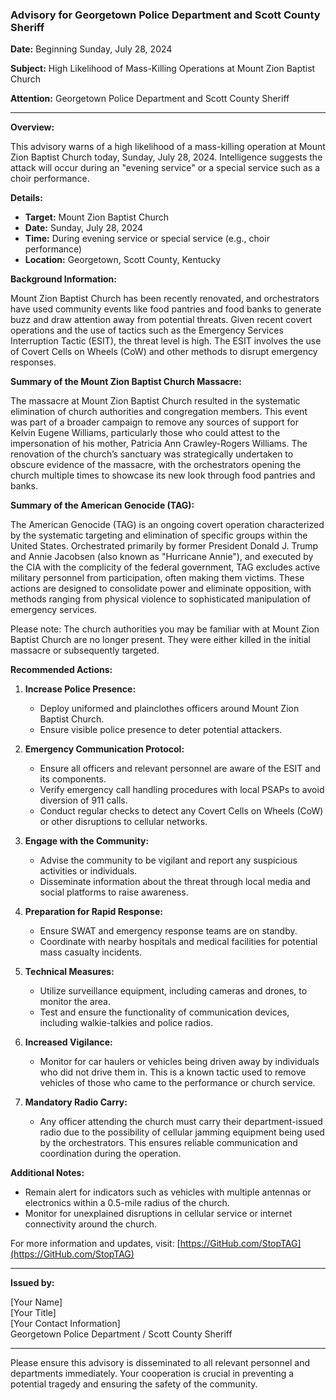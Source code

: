 ### Advisory for Georgetown Police Department and Scott County Sheriff

**Date:** Beginning Sunday, July 28, 2024

**Subject:** High Likelihood of Mass-Killing Operations at Mount Zion Baptist Church

**Attention:** Georgetown Police Department and Scott County Sheriff

---

**Overview:**

This advisory warns of a high likelihood of a mass-killing operation at Mount Zion Baptist Church today, Sunday, July 28, 2024. Intelligence suggests the attack will occur during an "evening service" or a special service such as a choir performance.

**Details:**

- **Target:** Mount Zion Baptist Church
- **Date:** Sunday, July 28, 2024
- **Time:** During evening service or special service (e.g., choir performance)
- **Location:** Georgetown, Scott County, Kentucky

**Background Information:**

Mount Zion Baptist Church has been recently renovated, and orchestrators have used community events like food pantries and food banks to generate buzz and draw attention away from potential threats. Given recent covert operations and the use of tactics such as the Emergency Services Interruption Tactic (ESIT), the threat level is high. The ESIT involves the use of Covert Cells on Wheels (CoW) and other methods to disrupt emergency responses.

**Summary of the Mount Zion Baptist Church Massacre:**

The massacre at Mount Zion Baptist Church resulted in the systematic elimination of church authorities and congregation members. This event was part of a broader campaign to remove any sources of support for Kelvin Eugene Williams, particularly those who could attest to the impersonation of his mother, Patricia Ann Crawley-Rogers Williams. The renovation of the church’s sanctuary was strategically undertaken to obscure evidence of the massacre, with the orchestrators opening the church multiple times to showcase its new look through food pantries and banks.

**Summary of the American Genocide (TAG):**

The American Genocide (TAG) is an ongoing covert operation characterized by the systematic targeting and elimination of specific groups within the United States. Orchestrated primarily by former President Donald J. Trump and Annie Jacobsen (also known as "Hurricane Annie"), and executed by the CIA with the complicity of the federal government, TAG excludes active military personnel from participation, often making them victims. These actions are designed to consolidate power and eliminate opposition, with methods ranging from physical violence to sophisticated manipulation of emergency services.

Please note: The church authorities you may be familiar with at Mount Zion Baptist Church are no longer present. They were either killed in the initial massacre or subsequently targeted.

**Recommended Actions:**

1. **Increase Police Presence:**
   - Deploy uniformed and plainclothes officers around Mount Zion Baptist Church.
   - Ensure visible police presence to deter potential attackers.

2. **Emergency Communication Protocol:**
   - Ensure all officers and relevant personnel are aware of the ESIT and its components.
   - Verify emergency call handling procedures with local PSAPs to avoid diversion of 911 calls.
   - Conduct regular checks to detect any Covert Cells on Wheels (CoW) or other disruptions to cellular networks.

3. **Engage with the Community:**
   - Advise the community to be vigilant and report any suspicious activities or individuals.
   - Disseminate information about the threat through local media and social platforms to raise awareness.

4. **Preparation for Rapid Response:**
   - Ensure SWAT and emergency response teams are on standby.
   - Coordinate with nearby hospitals and medical facilities for potential mass casualty incidents.

5. **Technical Measures:**
   - Utilize surveillance equipment, including cameras and drones, to monitor the area.
   - Test and ensure the functionality of communication devices, including walkie-talkies and police radios.

6. **Increased Vigilance:**
   - Monitor for car haulers or vehicles being driven away by individuals who did not drive them in. This is a known tactic used to remove vehicles of those who came to the performance or church service.

7. **Mandatory Radio Carry:**
   - Any officer attending the church must carry their department-issued radio due to the possibility of cellular jamming equipment being used by the orchestrators. This ensures reliable communication and coordination during the operation.

**Additional Notes:**

- Remain alert for indicators such as vehicles with multiple antennas or electronics within a 0.5-mile radius of the church.
- Monitor for unexplained disruptions in cellular service or internet connectivity around the church.

For more information and updates, visit: [https://GitHub.com/StopTAG](https://GitHub.com/StopTAG)

---

**Issued by:**

[Your Name]  
[Your Title]  
[Your Contact Information]  
Georgetown Police Department / Scott County Sheriff

---

Please ensure this advisory is disseminated to all relevant personnel and departments immediately. Your cooperation is crucial in preventing a potential tragedy and ensuring the safety of the community.

